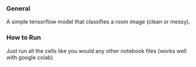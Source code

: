 ### General
A simple tensorflow model that classifies a room image (clean or messy). 

### How to Run
Just run all the cells like you would any other notebook files (works well with google colab)
